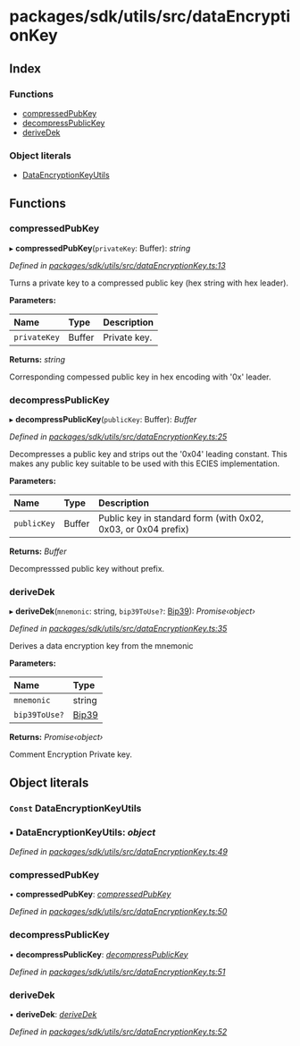 # packages/sdk/utils/src/dataEncryptionKey

## Index

### Functions

* [compressedPubKey](_packages_sdk_utils_src_dataencryptionkey_.md#compressedpubkey)
* [decompressPublicKey](_packages_sdk_utils_src_dataencryptionkey_.md#decompresspublickey)
* [deriveDek](_packages_sdk_utils_src_dataencryptionkey_.md#derivedek)

### Object literals

* [DataEncryptionKeyUtils](_packages_sdk_utils_src_dataencryptionkey_.md#const-dataencryptionkeyutils)

## Functions

### compressedPubKey

▸ **compressedPubKey**\(`privateKey`: Buffer\): _string_

_Defined in_ [_packages/sdk/utils/src/dataEncryptionKey.ts:13_](https://github.com/celo-org/celo-monorepo/blob/master/packages/sdk/utils/src/dataEncryptionKey.ts#L13)

Turns a private key to a compressed public key \(hex string with hex leader\).

**Parameters:**

| Name | Type | Description |
| :--- | :--- | :--- |
| `privateKey` | Buffer | Private key. |

**Returns:** _string_

Corresponding compessed public key in hex encoding with '0x' leader.

### decompressPublicKey

▸ **decompressPublicKey**\(`publicKey`: Buffer\): _Buffer_

_Defined in_ [_packages/sdk/utils/src/dataEncryptionKey.ts:25_](https://github.com/celo-org/celo-monorepo/blob/master/packages/sdk/utils/src/dataEncryptionKey.ts#L25)

Decompresses a public key and strips out the '0x04' leading constant. This makes any public key suitable to be used with this ECIES implementation.

**Parameters:**

| Name | Type | Description |
| :--- | :--- | :--- |
| `publicKey` | Buffer | Public key in standard form \(with 0x02, 0x03, or 0x04 prefix\) |

**Returns:** _Buffer_

Decompresssed public key without prefix.

### deriveDek

▸ **deriveDek**\(`mnemonic`: string, `bip39ToUse?`: [Bip39](_packages_sdk_utils_src_account_.md#bip39)\): _Promise‹object›_

_Defined in_ [_packages/sdk/utils/src/dataEncryptionKey.ts:35_](https://github.com/celo-org/celo-monorepo/blob/master/packages/sdk/utils/src/dataEncryptionKey.ts#L35)

Derives a data encryption key from the mnemonic

**Parameters:**

| Name | Type |
| :--- | :--- |
| `mnemonic` | string |
| `bip39ToUse?` | [Bip39](_packages_sdk_utils_src_account_.md#bip39) |

**Returns:** _Promise‹object›_

Comment Encryption Private key.

## Object literals

### `Const` DataEncryptionKeyUtils

### ▪ **DataEncryptionKeyUtils**: _object_

_Defined in_ [_packages/sdk/utils/src/dataEncryptionKey.ts:49_](https://github.com/celo-org/celo-monorepo/blob/master/packages/sdk/utils/src/dataEncryptionKey.ts#L49)

### compressedPubKey

• **compressedPubKey**: [_compressedPubKey_](_packages_sdk_utils_src_dataencryptionkey_.md#compressedpubkey)

_Defined in_ [_packages/sdk/utils/src/dataEncryptionKey.ts:50_](https://github.com/celo-org/celo-monorepo/blob/master/packages/sdk/utils/src/dataEncryptionKey.ts#L50)

### decompressPublicKey

• **decompressPublicKey**: [_decompressPublicKey_](_packages_sdk_utils_src_dataencryptionkey_.md#decompresspublickey)

_Defined in_ [_packages/sdk/utils/src/dataEncryptionKey.ts:51_](https://github.com/celo-org/celo-monorepo/blob/master/packages/sdk/utils/src/dataEncryptionKey.ts#L51)

### deriveDek

• **deriveDek**: [_deriveDek_](_packages_sdk_utils_src_dataencryptionkey_.md#derivedek)

_Defined in_ [_packages/sdk/utils/src/dataEncryptionKey.ts:52_](https://github.com/celo-org/celo-monorepo/blob/master/packages/sdk/utils/src/dataEncryptionKey.ts#L52)

